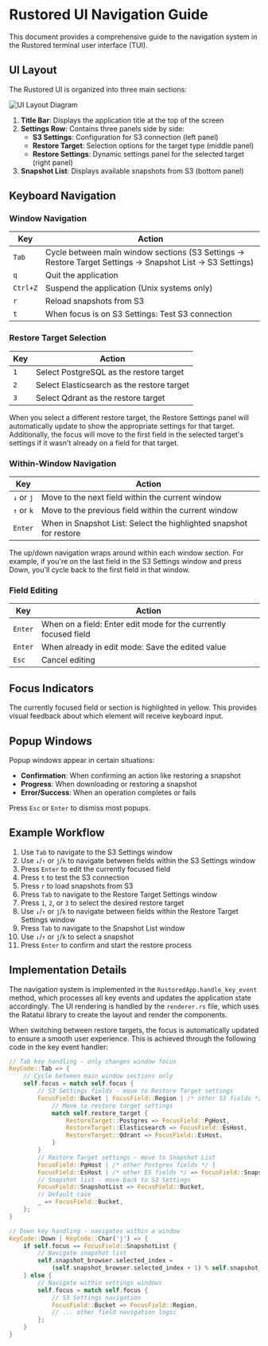 # Rustored UI Navigation Guide

This document provides a comprehensive guide to the navigation system in the Rustored terminal user interface (TUI).

## UI Layout

The Rustored UI is organized into three main sections:

![UI Layout Diagram](../images/ui_layout.png)

1. **Title Bar**: Displays the application title at the top of the screen
2. **Settings Row**: Contains three panels side by side:
   - **S3 Settings**: Configuration for S3 connection (left panel)
   - **Restore Target**: Selection options for the target type (middle panel)
   - **Restore Settings**: Dynamic settings panel for the selected target (right panel)
3. **Snapshot List**: Displays available snapshots from S3 (bottom panel)

## Keyboard Navigation

### Window Navigation

| Key | Action |
|-----|--------|
| `Tab` | Cycle between main window sections (S3 Settings → Restore Target Settings → Snapshot List → S3 Settings) |
| `q` | Quit the application |
| `Ctrl+Z` | Suspend the application (Unix systems only) |
| `r` | Reload snapshots from S3 |
| `t` | When focus is on S3 Settings: Test S3 connection |

### Restore Target Selection

| Key | Action |
|-----|--------|
| `1` | Select PostgreSQL as the restore target |
| `2` | Select Elasticsearch as the restore target |
| `3` | Select Qdrant as the restore target |

When you select a different restore target, the Restore Settings panel will automatically update to show the appropriate settings for that target. Additionally, the focus will move to the first field in the selected target's settings if it wasn't already on a field for that target.

### Within-Window Navigation

| Key | Action |
|-----|--------|
| `↓` or `j` | Move to the next field within the current window |
| `↑` or `k` | Move to the previous field within the current window |
| `Enter` | When in Snapshot List: Select the highlighted snapshot for restore |

The up/down navigation wraps around within each window section. For example, if you're on the last field in the S3 Settings window and press Down, you'll cycle back to the first field in that window.

### Field Editing

| Key | Action |
|-----|--------|
| `Enter` | When on a field: Enter edit mode for the currently focused field |
| `Enter` | When already in edit mode: Save the edited value |
| `Esc` | Cancel editing |

## Focus Indicators

The currently focused field or section is highlighted in yellow. This provides visual feedback about which element will receive keyboard input.

## Popup Windows

Popup windows appear in certain situations:

- **Confirmation**: When confirming an action like restoring a snapshot
- **Progress**: When downloading or restoring a snapshot
- **Error/Success**: When an operation completes or fails

Press `Esc` or `Enter` to dismiss most popups.

## Example Workflow

1. Use `Tab` to navigate to the S3 Settings window
2. Use `↓`/`↑` or `j`/`k` to navigate between fields within the S3 Settings window
3. Press `Enter` to edit the currently focused field
4. Press `t` to test the S3 connection
5. Press `r` to load snapshots from S3
6. Press `Tab` to navigate to the Restore Target Settings window
7. Press `1`, `2`, or `3` to select the desired restore target
8. Use `↓`/`↑` or `j`/`k` to navigate between fields within the Restore Target Settings window
9. Press `Tab` to navigate to the Snapshot List window
10. Use `↓`/`↑` or `j`/`k` to select a snapshot
11. Press `Enter` to confirm and start the restore process

## Implementation Details

The navigation system is implemented in the `RustoredApp.handle_key_event` method, which processes all key events and updates the application state accordingly. The UI rendering is handled by the `renderer.rs` file, which uses the Ratatui library to create the layout and render the components.

When switching between restore targets, the focus is automatically updated to ensure a smooth user experience. This is achieved through the following code in the key event handler:

```rust
// Tab key handling - only changes window focus
KeyCode::Tab => {
    // Cycle between main window sections only
    self.focus = match self.focus {
        // S3 Settings fields - move to Restore Target settings
        FocusField::Bucket | FocusField::Region | /* other S3 fields */ => {
            // Move to restore target settings
            match self.restore_target {
                RestoreTarget::Postgres => FocusField::PgHost,
                RestoreTarget::Elasticsearch => FocusField::EsHost,
                RestoreTarget::Qdrant => FocusField::EsHost,
            }
        }
        // Restore Target settings - move to Snapshot List
        FocusField::PgHost | /* other Postgres fields */ |
        FocusField::EsHost | /* other ES fields */ => FocusField::SnapshotList,
        // Snapshot list - move back to S3 Settings
        FocusField::SnapshotList => FocusField::Bucket,
        // Default case
        _ => FocusField::Bucket,
    };
}

// Down key handling - navigates within a window
KeyCode::Down | KeyCode::Char('j') => {
    if self.focus == FocusField::SnapshotList {
        // Navigate snapshot list
        self.snapshot_browser.selected_index = 
            (self.snapshot_browser.selected_index + 1) % self.snapshot_browser.snapshots.len();
    } else {
        // Navigate within settings windows
        self.focus = match self.focus {
            // S3 Settings navigation
            FocusField::Bucket => FocusField::Region,
            // ... other field navigation logic
        };
    }
}
